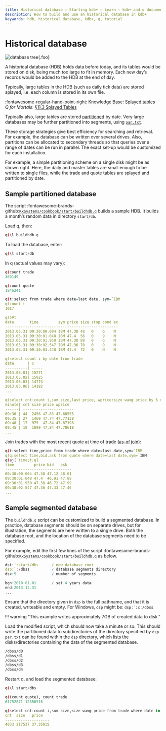 ```yaml
---
title: Historical database – Starting kdb+ – Learn – kdb+ and q documentation
description: How to build and use an historical database in kdb+
keywords: hdb, historical database, kdb+, q, tutorial 
---
```

# Historical database




<style type="text/css">
    .foo {
        border: 1px solid #ccc; 
        border-radius: 10px; 
        box-shadow: 0 5px 5px 0 rgba(0,0,0,.2); 
        display: block; 
        float: right; 
        margin: 0 0 1em 3em;
        padding: 0 1em;
    }
</style>
![database tree](../../img/wstree.png){.foo}

A historical database (HDB) holds data before today, and its tables would be stored on disk, being much too large to fit in memory. Each new day’s records would be added to the HDB at the end of day.

Typically, large tables in the HDB (such as daily tick data) are stored splayed, i.e. each column is stored in its own file.

:fontawesome-regular-hand-point-right: 
Knowledge Base: [Splayed tables](../../kb/splayed-tables.md)  
_Q for Mortals_: [§11.3 Splayed Tables](/q4m3/11_IO/#113-splayed-tables)

Typically also, large tables are stored [partitioned](/q4m3/14_Introduction_to_Kdb+/#143-partitioned-tables) by date. Very large databases may be further partitioned into segments, using [`par.txt`](../../kb/partition.md).

These storage strategies give best efficiency for searching and retrieval. For example, the database can be written over several drives. Also, partitions can be allocated to secondary threads so that queries over a range of dates can be run in parallel. The exact set-up would be customized for each installation.

For example, a simple partitioning scheme on a single disk might be as shown right. Here, the daily and master tables are small enough to be written to single files, while the trade and quote tables are splayed and partitioned by date.


## Sample partitioned database

The script :fontawesome-brands-github:[`KxSystems/cookbook/start/buildhdb.q`](https://github.com/KxSystems/cookbook/blob/master/start/buildhdb.q) builds a sample HDB. 
It builds a month’s random data in directory `start/db`. 

Load q, then:

```q
q)\l buildhdb.q
```

To load the database, enter:

```q
q)\l start/db
```

In q (actual values may vary):

```q
q)count trade
369149

q)count quote
1846241

q)t:select from trade where date=last date, sym=`IBM
q)count t
1017

q)5#t
date       time         sym price size stop cond ex
---------------------------------------------------
2013.05.31 09:30:00.004 IBM 47.38 48   0    G    N
2013.05.31 09:30:01.048 IBM 47.4  56   0    9    N
2013.05.31 09:30:01.950 IBM 47.38 89   0    G    N
2013.05.31 09:30:02.547 IBM 47.36 70   0    9    N
2013.05.31 09:30:03.448 IBM 47.4  72   0    N    N

q)select count i by date from trade
date      | x
----------| -----
2013.05.01| 15271
2013.05.02| 15025
2013.05.03| 14774
2013.05.06| 14182
...

q)select cnt:count i,sum size,last price, wprice:size wavg price by 5 xbar time.minute from t
minute| cnt size price wprice
------| -----------------------
09:30 | 44  2456 47.83 47.60555
09:35 | 27  1469 47.74 47.77138
09:40 | 17  975  47.84 47.87198
09:45 | 19  1099 47.84 47.78618
...
```

Join trades with the most recent quote at time of trade ([as-of join](../../ref/aj.md)):

```q
q)t:select time,price from trade where date=last date,sym=`IBM
q)q:select time,bid,ask from quote where date=last date,sym=`IBM
q)aj[`time;t;q]
time         price bid   ask
------------------------------
09:30:00.004 47.38 47.12 48.01
09:30:01.048 47.4  46.91 47.88
09:30:01.950 47.38 46.72 47.99
09:30:02.547 47.36 47.33 47.46
...
```


## Sample segmented database

The `buildhdb.q` script can be customized to build a segmented database. 
In practice, database segments should be on separate drives, but for illustration, the segments are here written to a single drive. 
Both the database root, and the location of the database segments need to be specified.

For example, edit the first few lines of the script :fontawesome-brands-github:[`KxSystems/cookbook/start/buildhdb.q`](https://github.com/KxSystems/cookbook/blob/master/start/buildhdb.q) as below.

```q
dst:`:start/dbs      / new database root
dsp:`:/dbss          / database segments directory
dsx:5                / number of segments

bgn:2010.01.01       / set 4 years data
end:2013.12.31
...
```

Ensure that the directory given in `dsp` is the full pathname, and that it is created, writeable and empty. For Windows, `dsp` might be: ``dsp:`:c:/dbss``.

!!! warning "This example writes approximately 7GB of created data to disk."

Load the modified script, which should now take a minute or so. This should write the partitioned data to subdirectories of the directory specified by `dsp`
`par.txt` can be found within the `dsp` directory, which lists the disks/directories containing the data of the segmented database.

```txt
/dbss/d0
/dbss/d1
/dbss/d2
/dbss/d3
/dbss/d4
```

Restart q, and load the segmented database:

```q
q)\l start/dbs

q)(count quote), count trade
61752871 12356516

q)select cnt:count i,sum size,size wavg price from trade where date in 2012.09.17+til 5, sym=`IBM
cnt  size   price
--------------------
4033 217537 37.35015
```

